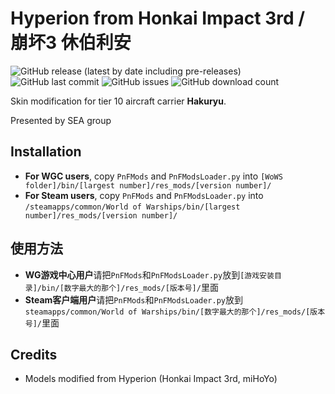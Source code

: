 ﻿# Hyperion from Honkai Impact 3rd / 崩坏3 休伯利安
 
![GitHub release (latest by date including pre-releases)](https://img.shields.io/github/v/release/SEA-group/XJBMG-Hyperion?include_prereleases)
![GitHub last commit](https://img.shields.io/github/last-commit/SEA-group/XJBMG-Hyperion)
![GitHub issues](https://img.shields.io/github/issues-raw/SEA-group/XJBMG-Hyperion)
![GitHub download count](https://img.shields.io/github/downloads/SEA-group/XJBMG-Hyperion/total)

Skin modification for tier 10 aircraft carrier **Hakuryu**. 

Presented by SEA group

## Installation
* **For WGC users**, copy `PnFMods` and `PnFModsLoader.py` into `[WoWS folder]/bin/[largest number]/res_mods/[version number]/`
* **For Steam users**, copy `PnFMods` and `PnFModsLoader.py` into `/steamapps/common/World of Warships/bin/[largest number]/res_mods/[version number]/`

## 使用方法
* **WG游戏中心用户**请把`PnFMods`和`PnFModsLoader.py`放到`[游戏安装目录]/bin/[数字最大的那个]/res_mods/[版本号]/`里面
* **Steam客户端用户**请把`PnFMods`和`PnFModsLoader.py`放到`steamapps/common/World of Warships/bin/[数字最大的那个]/res_mods/[版本号]/`里面

## Credits
* Models modified from Hyperion (Honkai Impact 3rd, miHoYo)
